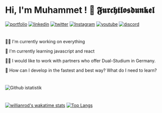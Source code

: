 
# Hi, I'm Muhammet ! 👋 𝕱𝖚𝖗𝖈𝖍𝖙𝖑𝖔𝖘𝖉𝖚𝖓𝖐𝖊𝖑

[![portfolio](https://img.shields.io/badge/my_portfolio-000?style=for-the-badge&logo=ko-fi&logoColor=fff)](https://katherineoelsner.com/)
[![linkedin](https://img.shields.io/badge/linkedin-000?style=for-the-badge&logo=linkedin&logoColor=blue)](https://www.linkedin.com/in/muhammet-%C3%B6zt%C3%BCrk-85939a241/)
[![twitter](https://img.shields.io/badge/twitter-000?style=for-the-badge&logo=twitter&logoColor=0080ff)](https://twitter.com/)
[![Instagram](https://img.shields.io/badge/Instagram-000?style=for-the-badge&logo=Instagram&logoColor=pruple)](https://Instagram.com/)
[![youtube](https://img.shields.io/badge/youtube-000?style=for-the-badge&logo=youtube&logoColor=FF0000)](https://www.youtube.com/@Furchtlosdunkel)
[![dıscord](https://img.shields.io/badge/Discord-000?style=for-the-badge&logo=discord&logoColor=fff)](https://discord.com/)

#

👩‍💻 I'm currently working on everything

🧠 I'm currently learning javascript and react

👯‍♀️ I would like to work with partners who offer Dual-Studium in Germany.

🤔 How can I develop in the fastest and best way? What do I need to learn?

# 
![ Github istatistik](https://github-readme-stats.vercel.app/api?username=Furchtlosdunkel&show_icons=true&theme=vision-friendly-dark)
#
[![willianrod's wakatime stats](https://github-readme-stats.vercel.app/api/wakatime?username=Furchtlosdunkel)](https://github.com/Furchtlosdunkel)
[![Top Langs](https://github-readme-stats.vercel.app/api/top-langs/?username=Furchtlosdunkel&langs_count=5)](https://github.com/Furchtlosdunkel)




<!-- 
📊 &nbsp;**This week I spent my time on**
![Wwakatime stats](https://github-readme-stats-taupe-two.vercel.app/api/wakatime?username=Furchtlosdunkel&hide_title=true&hide_border=true&langs_count=5&bg_color=00000000&text_color=777) -->
